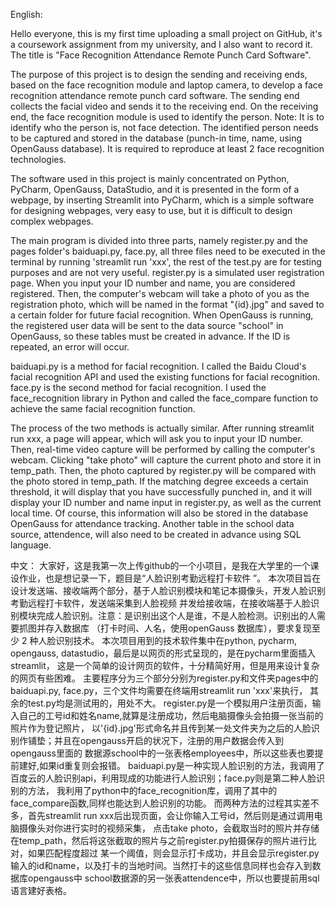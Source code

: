 English:

Hello everyone, this is my first time uploading a small project on GitHub, it's a coursework assignment from my university, and I also want to record it. The title is "Face Recognition Attendance Remote Punch Card Software".

The purpose of this project is to design the sending and receiving ends, based on the face recognition module and laptop camera, to develop a face recognition attendance remote punch card software. The sending end collects the facial video and sends it to the receiving end. On the receiving end, the face recognition module is used to identify the person. Note: It is to identify who the person is, not face detection. The identified person needs to be captured and stored in the database (punch-in time, name, using OpenGauss database). It is required to reproduce at least 2 face recognition technologies.

The software used in this project is mainly concentrated on Python, PyCharm, OpenGauss, DataStudio, and it is presented in the form of a webpage, by inserting Streamlit into PyCharm, which is a simple software for designing webpages, very easy to use, but it is difficult to design complex webpages.

The main program is divided into three parts, namely register.py and the pages folder's baiduapi.py, face.py, all three files need to be executed in the terminal by running 'streamlit run 'xxx', the rest of the test.py are for testing purposes and are not very useful. register.py is a simulated user registration page. When you input your ID number and name, you are considered registered. Then, the computer's webcam will take a photo of you as the registration photo, which will be named in the format "{id}.jpg" and saved to a certain folder for future facial recognition. When OpenGauss is running, the registered user data will be sent to the data source "school" in OpenGauss, so these tables must be created in advance. If the ID is repeated, an error will occur.

baiduapi.py is a method for facial recognition. I called the Baidu Cloud's facial recognition API and used the existing functions for facial recognition. face.py is the second method for facial recognition. I used the face_recognition library in Python and called the face_compare function to achieve the same facial recognition function.

The process of the two methods is actually similar. After running streamlit run xxx, a page will appear, which will ask you to input your ID number. Then, real-time video capture will be performed by calling the computer's webcam. Clicking "take photo" will capture the current photo and store it in temp_path. Then, the photo captured by register.py will be compared with the photo stored in temp_path. If the matching degree exceeds a certain threshold, it will display that you have successfully punched in, and it will display your ID number and name input in register.py, as well as the current local time. Of course, this information will also be stored in the database OpenGauss for attendance tracking. Another table in the school data source, attendence, will also need to be created in advance using SQL language.



中文：
    大家好，这是我第一次上传github的一个小项目，是我在大学里的一个课设作业，也是想记录一下，题目是“人脸识别考勤远程打卡软件 ”。
    本次项目旨在设计发送端、接收端两个部分，基于人脸识别模块和笔记本摄像头，开发人脸识别考勤远程打卡软件，发送端采集到人脸视频
并发给接收端，在接收端基于人脸识别模块完成人脸识别。注意：是识别出这个人是谁，不是人脸检测。识别出的人需要抓图并存入数据库
（打卡时间、人名，使用openGauss 数据库），要求复现至少 2 种人脸识别技术。
    本次项目用到的技术软件集中在python, pycharm, opengauss, datastudio，最后是以网页的形式呈现的，是在pycharm里面插入streamlit，
这是一个简单的设计网页的软件，十分精简好用，但是用来设计复杂的网页有些困难。
    主要程序分为三个部分分别为register.py和文件夹pages中的baiduapi.py, face.py，三个文件均需要在终端用streamlit run 'xxx'来执行，
其余的test.py均是测试用的，用处不大。
    register.py是一个模拟用户注册页面，输入自己的工号id和姓名name,就算是注册成功，然后电脑摄像头会拍摄一张当前的照片作为登记照片，
以'{id}.jpg'形式命名并且传到某一处文件夹为之后的人脸识别作铺垫；并且在opengauss开启的状况下，注册的用户数据会传入到opengauss里面的
数据源school中的一张表格employees中，所以这些表也要提前建好,如果id重复则会报错。
    baiduapi.py是一种实现人脸识别的方法，我调用了百度云的人脸识别api，利用现成的功能进行人脸识别；face.py则是第二种人脸识别的方法，
我利用了python中的face_recognition库，调用了其中的face_compare函数,同样也能达到人脸识别的功能。
    而两种方法的过程其实差不多，首先streamlit run xxx后出现页面，会让你输入工号id，然后则是通过调用电脑摄像头对你进行实时的视频采集，
点击take photo，会截取当时的照片并存储在temp_path，然后将这张截取的照片与之前register.py拍摄保存的照片进行比对，如果匹配程度超过
某一个阈值，则会显示打卡成功，并且会显示register.py输入的id和name，以及打卡的当地时间。当然打卡的这些信息同样也会存入到数据库opengauss中
school数据源的另一张表attendence中，所以也要提前用sql语言建好表格。
